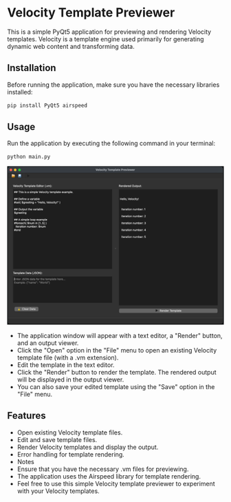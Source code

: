# Velocity Template Previewer

This is a simple PyQt5 application for previewing and rendering Velocity templates. Velocity is a template engine used
primarily for generating dynamic web content and transforming data.

## Installation

Before running the application, make sure you have the necessary libraries installed:

```bash
pip install PyQt5 airspeed
```

## Usage

Run the application by executing the following command in your terminal:

```bash
python main.py
```
![Example Template Render](example-template-render.png)
- The application window will appear with a text editor, a "Render" button, and an output viewer.
- Click the "Open" option in the "File" menu to open an existing Velocity template file (with a .vm extension).
- Edit the template in the text editor.
- Click the "Render" button to render the template. The rendered output will be displayed in the output viewer.
- You can also save your edited template using the "Save" option in the "File" menu.

## Features

- Open existing Velocity template files.
- Edit and save template files.
- Render Velocity templates and display the output.
- Error handling for template rendering.
- Notes
- Ensure that you have the necessary .vm files for previewing.
- The application uses the Airspeed library for template rendering.
- Feel free to use this simple Velocity template previewer to experiment with your Velocity templates.
